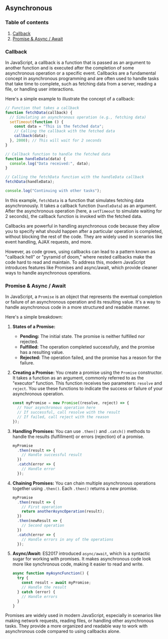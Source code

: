 ## Asynchronous

### Table of contents
1. [Callback](#callback)
2. [Promise & Async / Await](#promise--async--await)


### Callback
In JavaScript, a callback is a function that is passed as an argument to another function and is executed after the completion of some asynchronous operation or a specific event. Callbacks are a fundamental concept in asynchronous programming and are often used to handle tasks that take time to complete, such as fetching data from a server, reading a file, or handling user interactions.

Here's a simple example to illustrate the concept of a callback:

```javascript
// Function that takes a callback
function fetchData(callback) {
  // Simulating an asynchronous operation (e.g., fetching data)
  setTimeout(function () {
    const data = "This is the fetched data";
    // Calling the callback with the fetched data
    callback(data);
  }, 2000); // This will wait for 2 seconds
}

// Callback function to handle the fetched data
function handleData(data) {
  console.log("Data received:", data);
}

// Calling the fetchData function with the handleData callback
fetchData(handleData);

console.log("Continuing with other tasks");
```

In this example, `fetchData` is a function that simulates fetching data asynchronously. It takes a callback function (`handleData`) as an argument. After the asynchronous operation (here, a `setTimeout` to simulate waiting for 2 seconds), the callback function is invoked with the fetched data.

Callbacks are powerful in handling asynchronous code because they allow you to specify what should happen after a particular operation is completed, without blocking the rest of the code. They are widely used in scenarios like event handling, AJAX requests, and more.

However, as code grows, using callbacks can lead to a pattern known as "callback hell" or "pyramid of doom," where nested callbacks make the code hard to read and maintain. To address this, modern JavaScript introduces features like Promises and async/await, which provide cleaner ways to handle asynchronous operations.

### Promise & Async / Await

In JavaScript, a `Promise` is an object that represents the eventual completion or failure of an asynchronous operation and its resulting value. It's a way to handle asynchronous code in a more structured and readable manner.

Here's a simple breakdown:

1. **States of a Promise:**
   - **Pending:** The initial state. The promise is neither fulfilled nor rejected.
   - **Fulfilled:** The operation completed successfully, and the promise has a resulting value.
   - **Rejected:** The operation failed, and the promise has a reason for the failure.

2. **Creating a Promise:**
   You create a promise using the `Promise` constructor. It takes a function as an argument, commonly referred to as the "executor" function. This function receives two parameters: `resolve` and `reject`. You use these functions to indicate the success or failure of your asynchronous operation.

   ```javascript
   const myPromise = new Promise((resolve, reject) => {
     // Your asynchronous operation here
     // If successful, call resolve with the result
     // If failed, call reject with the reason
   });
   ```

3. **Handling Promises:**
   You can use `.then()` and `.catch()` methods to handle the results (fulfillment) or errors (rejection) of a promise.

   ```javascript
   myPromise
     .then(result => {
       // Handle successful result
     })
     .catch(error => {
       // Handle error
     });
   ```

4. **Chaining Promises:**
   You can chain multiple asynchronous operations together using `.then()`. Each `.then()` returns a new promise.

   ```javascript
   myPromise
     .then(result => {
       // First operation
       return anotherAsyncOperation(result);
     })
     .then(newResult => {
       // Second operation
     })
     .catch(error => {
       // Handle errors in any of the operations
     });
   ```

5. **Async/Await:**
   ES2017 introduced `async/await`, which is a syntactic sugar for working with promises. It makes asynchronous code look more like synchronous code, making it easier to read and write.

   ```javascript
   async function myAsyncFunction() {
     try {
       const result = await myPromise;
       // Handle the result
     } catch (error) {
       // Handle errors
     }
   }
   ```

Promises are widely used in modern JavaScript, especially in scenarios like making network requests, reading files, or handling other asynchronous tasks. They provide a more organized and readable way to work with asynchronous code compared to using callbacks alone.